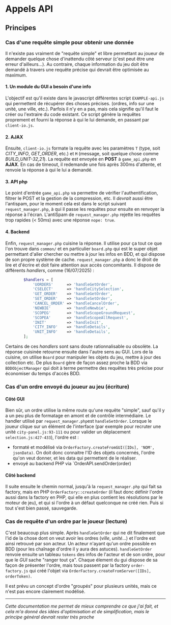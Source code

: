 # Appels API
## Principes
### Cas d'une requête simple pour obtenir une donnée
Il n'existe pas vraiment de "requête simple" et libre permettant au joueur de demander quelque chose d'inattendu côté serveur (c'est peut être une erreur d'ailleurs...).
Au contraire, chaque information du jeu doit être demandé à travers une requête précise qui devrait être optimisée au maximum.
#### 1. Un module du GUI a besoin d'une info
L'objectif est qu'il existe dans le javascript différentes script `EXAMPLE-api.js` qui permettent de récupérer des choses précises. (ordres, info sur une unité, une ville, etc.). Parfois il n'y en a pas, mais cela signifie qu'il faut le créer ou l'extraire du code existant. Ce script génère la requêtes proprement et fourni la réponse à qui le lui demande, en passant par `client-io.js`.
#### 2. AJAX
Ensuite, `client-io.js` formate la requête avec les paramètres `T` (type, soit _CITY_INFO_, _GET_ORDER_, etc.) et `M` (message, soit quelque chose comme _BUILD_UNIT-32,21_). La requête est envoyée en **POST** à `game_api.php` en **AJAX**. En cas de timeout, il redemande une fois après 300ms d'attente, et renvoie la réponse à qui le lui a demandé.
#### 3. API php
Le point d'entrée `game_api.php` va permettre de vérifier l'authentification, filtrer le POST et la gestion de la compression, etc. Il _devrait_ aussi être l'antispam, pour le moment cela est dans le script suivant `request_manager.php`, à qui il passe les requêtes pour ensuite en renvoyer la réponse à l'écran.
L'antiSpam de `request_manager.php` rejette les requêtes trop rapides (< 50ms) avec une réponse `nope: true`.
#### 4. Backend
Enfin, `request_manager.php` cuisine la réponse. Il utilise pour ça tout ce que l'on trouve dans `common/` et en particulier `board.php` qui est le super objet permettant d'aller chercher ou mettre à jour les infos en BDD, et qui dispose de son propre système de cache. `request_manager.php`  a donc le droit de lire et d'écrire et doit faire attention aux accès concomitants. Il dispose de différents _handlers_, comme (16/07/2025) :
```php
        $handlers = [
            'UORDERS'      => 'handleGetOrder',
            'CSELECT'      => 'handleCitySelection',
            'GET_ORDER'    => 'handleGetOrder',
            'SET_ORDER'    => 'handleSetOrder',
            'CANCEL_ORDER' => 'handleCancelOrder',
            'NEWBIE'       => 'handleNewbie',
            'SCOPEG'       => 'handleScopeGroundRequest',
            'SCOPEA'       => 'handleScopeAllRequest',
            'INIT'         => 'handleInit',
            'CITY_INFO'    => 'handleDetails',
            'UNIT_INFO'    => 'handleDetails',
        ];
```
Certains de ces _handlers_ sont sans doute rationnalisable ou obsolète. La réponse cuisinée retourne ensuite dans l'autre sens au GUI. Lors de la cuisine, on utilise `Board` pour manipuler les objets du jeu, mettre à jour des collection etc. De plus `Board` gère de façon assez proche la BDD via `BDDObjectManager` qui doit à terme permettre des requêtes très précise pour économiser du temps d'accès BDD.
### Cas d'un ordre envoyé du joueur au jeu (écriture)
#### Côté GUI
Bien sûr, un ordre utilise la même route qu'une requête "simple", sauf qu'il y a un peu plus de formatage en amont et de contrôle intermédiaire. Le handler utilisé par `request_manager.php`est `handleSetOrder`. Lorsque le joueur clique sur un élément de l'interface (par exemple pour recruter une unité `city-panel.js:93-111` ou pour valider un déplacement `selection.js:427-433`), l'ordre est  :
 - formaté et modélisé via `OrderFactory.createFromGUI([IDs], 'NOM', jsonData)`. On doit donc connaitre l'ID des objets concernés, l'ordre qu'on veut donner, et les data qui permettent de le réaliser.
 - envoyé au backend PHP via `OrderAPI.sendOrder(order)

#### Côté backend
Il suite ensuite le chemin normal, jusqu'à la `request_manager.php` qui fait sa factory, mais en PHP  `OrderFactory::createOrder` (il faut donc définir l'ordre aussi dans la factory en PHP, qui elle en plus contient les résolutions par le moteur de jeu), et qui si l'ordre à un défaut quelconque ne créé rien. Puis si tout s'est bien passé, sauvegarde.
### Cas de requête d'un ordre par le joueur  (lecture)
C'est beaucoup plus simple. Après `handleGetOrder` qui ne dit finalement que l'id de la chose dont on veut avoir les ordres (_ville_, _unité_...) et l'ordre est ainsi retrouvé par son acteur. Un acteur n'ayant qu'un ordre possible en BDD (pour les chaînage d'ordre il y aura des astuces). `handleGetOrder` renvoie ensuite un tableau `tokens` des infos de l'acteur et de son ordre, pour que le _GUI_ sache "ranger tout ça".
Chaque élement du gui dispose de sa façon de présenter l'ordre, mais tous passent par la factory `order-factory.js` qui créé l'objet via `OrderFactory.createFromServer([IDs], orderToken)`.

Il est prévu un concept d'ordre "groupés" pour plusieurs unités, mais ce n'est pas encore clairement modélisé.
___________
_Cette documentation me permet de mieux comprendre ce que j'ai fait, et cela m'a donné des idées d'optimisation et de simplification, mais le principe général devrait rester très proche_
